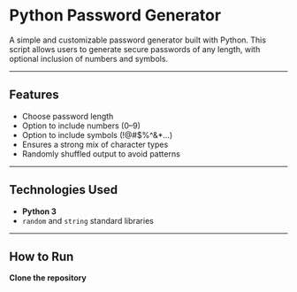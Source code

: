 #  Python Password Generator

A simple and customizable password generator built with Python. This script allows users to generate secure passwords of any length, with optional inclusion of numbers and symbols.

---

## Features

-  Choose password length
-  Option to include numbers (0–9)
-  Option to include symbols (!@#$%^&*...)
-  Ensures a strong mix of character types
-  Randomly shuffled output to avoid patterns

---

##  Technologies Used

- **Python 3**
- `random` and `string` standard libraries

---

##  How to Run
**Clone the repository**


